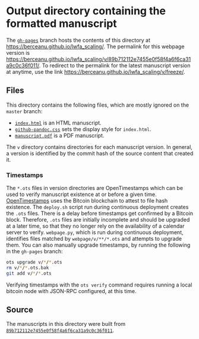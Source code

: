 # Output directory containing the formatted manuscript

The [`gh-pages`](https://github.com/berceanu/lwfa_scaling/tree/gh-pages) branch hosts the contents of this directory at https://berceanu.github.io/lwfa_scaling/.
The permalink for this webpage version is https://berceanu.github.io/lwfa_scaling/v/89b712112e7455e0f58f4a6f6ca31a9c0c36f011/.
To redirect to the permalink for the latest manuscript version at anytime, use the link https://berceanu.github.io/lwfa_scaling/v/freeze/.

## Files

This directory contains the following files, which are mostly ignored on the `master` branch:

+ [`index.html`](index.html) is an HTML manuscript.
+ [`github-pandoc.css`](github-pandoc.css) sets the display style for `index.html`.
+ [`manuscript.pdf`](manuscript.pdf) is a PDF manuscript.

The `v` directory contains directories for each manuscript version.
In general, a version is identified by the commit hash of the source content that created it.

### Timestamps

The `*.ots` files in version directories are OpenTimestamps which can be used to verify manuscript existence at or before a given time.
[OpenTimestamps](https://opentimestamps.org/) uses the Bitcoin blockchain to attest to file hash existence.
The `deploy.sh` script run during continuous deployment creates the `.ots` files.
There is a delay before timestamps get confirmed by a Bitcoin block.
Therefore, `.ots` files are initially incomplete and should be upgraded at a later time, so that they no longer rely on the availability of a calendar server to verify.
`webpage.py`, which is run during continuous deployment, identifies files matched by `webpage/v/**/*.ots` and attempts to upgrade them.
You can also manually upgrade timestamps, by running the following in the `gh-pages` branch:

```sh
ots upgrade v/*/*.ots
rm v/*/*.ots.bak
git add v/*/*.ots
```

Verifying timestamps with the `ots verify` command requires running a local bitcoin node with JSON-RPC configured, at this time.

## Source

The manuscripts in this directory were built from
[`89b712112e7455e0f58f4a6f6ca31a9c0c36f011`](https://github.com/berceanu/lwfa_scaling/commit/89b712112e7455e0f58f4a6f6ca31a9c0c36f011).
